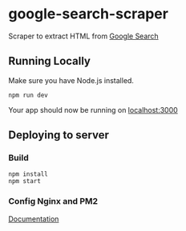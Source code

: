 # google-search-scraper
Scraper to extract HTML from [Google Search](https://search.google.com/test/mobile-friendly)

## Running Locally
Make sure you have Node.js installed.
```
npm run dev
```
Your app should now be running on [localhost:3000](http://localhost:3000/)

## Deploying to server
### Build
```
npm install
npm start
```
### Config Nginx and PM2
[Documentation](https://www.digitalocean.com/community/tutorials/how-to-set-up-a-node-js-application-for-production-on-ubuntu-18-04)